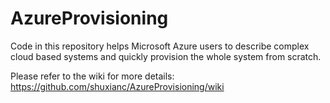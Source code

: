 # AzureProvisioning
Code in this repository helps Microsoft Azure users to describe complex cloud based systems and quickly provision the whole system from scratch.

Please refer to the wiki for more details: https://github.com/shuxianc/AzureProvisioning/wiki

